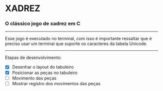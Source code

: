 # XADREZ
### O clássico jogo de xadrez em C
***
Esse jogo é executado no terminal, com isso é importante ressaltar que é preciso usar um terminal que suporte os caracteres da tabela Unicode.
***
Etapas de desenvolvimento:

- [x] Desenhar o layout do tabuleiro
- [x] Posicionar as peças no tabuleiro
- [ ] Movimento das peças
- [ ] Mostrar registro dos movimentos das peças
